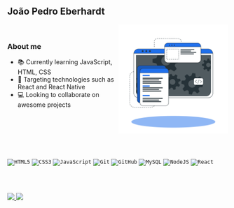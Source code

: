 ## João Pedro Eberhardt 
<img src="https://github.com/jpeberhardt/eberhardt/blob/main/Developer%20activity-bro.png" min-width="250px" max-width="250px" width="250px" align="right" alt="Computador iuriCode">
<br>

### About me
- 📚 Currently learning JavaScript, HTML, CSS 
- 🎯 Targeting technologies such as React and React Native
- 💻 Looking to collaborate on awesome projects
  
<br><br><br><br><br>

<p align="left">
  <code><img width="40px" src="https://cdn.jsdelivr.net/gh/devicons/devicon/icons/html5/html5-original-wordmark.svg" title = "HTML5"/></code>
  <code><img width="40px" src="https://cdn.jsdelivr.net/gh/devicons/devicon/icons/css3/css3-original-wordmark.svg" title = "CSS3"/></code>
  <code><img width="40px" src="https://cdn.jsdelivr.net/gh/devicons/devicon/icons/javascript/javascript-original.svg" title = "JavaScript"/></code>
  <code><img width="40px" src="https://cdn.jsdelivr.net/gh/devicons/devicon/icons/git/git-original.svg" title = "Git"/></code>
  <code><img width="40px" src="https://www.vectorlogo.zone/logos/github/github-icon.svg" title = "GitHub"/></code>
  <code><img width="40px" src="https://cdn.jsdelivr.net/gh/devicons/devicon/icons/mysql/mysql-original.svg" title = "MySQL"/></code>
  <code><img width="40px" src="https://www.vectorlogo.zone/logos/nodejs/nodejs-icon.svg" title = "NodeJS"/></code>
  <code><img width="40px" src="https://www.vectorlogo.zone/logos/reactjs/reactjs-icon.svg" title = "React"/></code>
</p>

<br><br>

<p align="left">
<a href="https://github.com/jpeberhardt">
  <img height="200px" src="https://github-readme-stats.vercel.app/api/top-langs/?username=jpeberhardt&layout=donut&theme=react&show_icons=true"/>
  <img height="200px" src="https://github-readme-stats.vercel.app/api?username=jpeberhardt&theme=react&show_icons=true"/>
</a>
</p>



